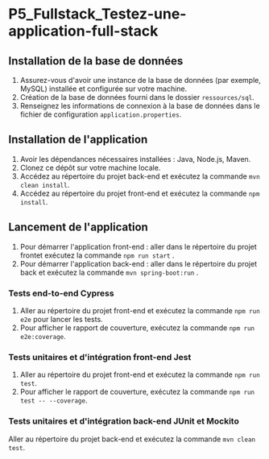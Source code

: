 # P5_Fullstack_Testez-une-application-full-stack

## Installation de la base de données

1. Assurez-vous d'avoir une instance de la base de données (par exemple, MySQL) installée et configurée sur votre machine.
2. Création de la base de données fourni dans le dossier `ressources/sql`.
3. Renseignez les informations de connexion à la base de données dans le fichier de configuration `application.properties`.

## Installation de l'application

1. Avoir les dépendances nécessaires installées : Java, Node.js, Maven.
2. Clonez ce dépôt sur votre machine locale.
3. Accédez au répertoire du projet back-end et exécutez la commande `mvn clean install`.
4. Accédez au répertoire du projet front-end et exécutez la commande `npm install`.

## Lancement de l'application

1. Pour démarrer l'application front-end : aller dans le répertoire du projet frontet exécutez la commande `npm run start` .
2. Pour démarrer l'application back-end : aller dans le répertoire du projet back et exécutez la commande `mvn spring-boot:run` .

### Tests end-to-end Cypress

1. Aller au répertoire du projet front-end et exécutez la commande `npm run e2e` pour lancer les tests.
2. Pour afficher le rapport de couverture, exécutez la commande `npm run e2e:coverage`.

### Tests unitaires et d'intégration front-end Jest

1. Aller au répertoire du projet front-end et exécutez la commande `npm run test`.
2. Pour afficher le rapport de couverture, exécutez la commande `npm run test -- --coverage`.

### Tests unitaires et d'intégration back-end JUnit et Mockito

Aller au répertoire du projet back-end et exécutez la commande `mvn clean test`.
